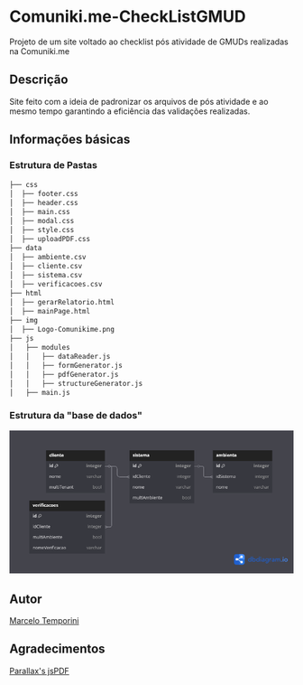 # Comuniki.me-CheckListGMUD

Projeto de um site voltado ao checklist pós atividade de GMUDs realizadas na Comuniki.me

## Descrição

Site feito com a ideia de padronizar os arquivos de pós atividade e ao mesmo tempo garantindo a eficiência das validações realizadas.

## Informações básicas

### Estrutura de Pastas

````
├── css
│  ├── footer.css  
│  ├── header.css
│  ├── main.css
│  ├── modal.css
│  ├── style.css
│  ├── uploadPDF.css
├── data
│  ├── ambiente.csv
│  ├── cliente.csv
│  ├── sistema.csv
│  ├── verificacoes.csv
├── html
│  ├── gerarRelatorio.html
│  ├── mainPage.html
├── img
│  ├── Logo-Comunikime.png
├── js
│   ├── modules
│   │   ├── dataReader.js
│   │   ├── formGenerator.js
│   │   ├── pdfGenerator.js
│   │   ├── structureGenerator.js
│   ├── main.js
````

### Estrutura da "base de dados"

![Estrutura da base de dados](/img/dbml.png "Estrutura da base de dados")

## Autor

[Marcelo Temporini](https://github.com/Le-Marcelo)

## Agradecimentos

[Parallax's jsPDF](https://github.com/parallax/jsPDF)